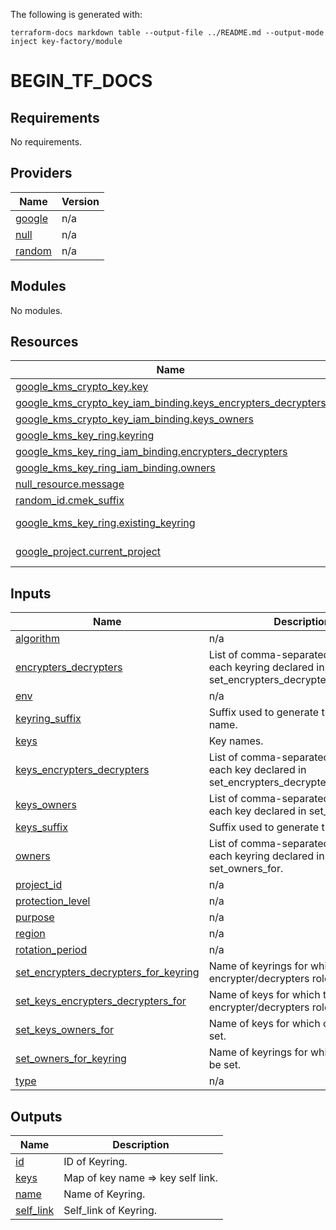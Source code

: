 The following is generated with:
```
terraform-docs markdown table --output-file ../README.md --output-mode inject key-factory/module
```
# BEGIN_TF_DOCS

<!-- BEGIN_TF_DOCS -->
## Requirements

No requirements.

## Providers

| Name | Version |
|------|---------|
| <a name="provider_google"></a> [google](#provider\_google) | n/a |
| <a name="provider_null"></a> [null](#provider\_null) | n/a |
| <a name="provider_random"></a> [random](#provider\_random) | n/a |

## Modules

No modules.

## Resources

| Name | Type |
|------|------|
| [google_kms_crypto_key.key](https://registry.terraform.io/providers/hashicorp/google/latest/docs/resources/kms_crypto_key) | resource |
| [google_kms_crypto_key_iam_binding.keys_encrypters_decrypters](https://registry.terraform.io/providers/hashicorp/google/latest/docs/resources/kms_crypto_key_iam_binding) | resource |
| [google_kms_crypto_key_iam_binding.keys_owners](https://registry.terraform.io/providers/hashicorp/google/latest/docs/resources/kms_crypto_key_iam_binding) | resource |
| [google_kms_key_ring.keyring](https://registry.terraform.io/providers/hashicorp/google/latest/docs/resources/kms_key_ring) | resource |
| [google_kms_key_ring_iam_binding.encrypters_decrypters](https://registry.terraform.io/providers/hashicorp/google/latest/docs/resources/kms_key_ring_iam_binding) | resource |
| [google_kms_key_ring_iam_binding.owners](https://registry.terraform.io/providers/hashicorp/google/latest/docs/resources/kms_key_ring_iam_binding) | resource |
| [null_resource.message](https://registry.terraform.io/providers/hashicorp/null/latest/docs/resources/resource) | resource |
| [random_id.cmek_suffix](https://registry.terraform.io/providers/hashicorp/random/latest/docs/resources/id) | resource |
| [google_kms_key_ring.existing_keyring](https://registry.terraform.io/providers/hashicorp/google/latest/docs/data-sources/kms_key_ring) | data source |
| [google_project.current_project](https://registry.terraform.io/providers/hashicorp/google/latest/docs/data-sources/project) | data source |

## Inputs

| Name | Description | Type | Default | Required |
|------|-------------|------|---------|:--------:|
| <a name="input_algorithm"></a> [algorithm](#input\_algorithm) | n/a | `string` | `"GOOGLE_SYMMETRIC_ENCRYPTION"` | no |
| <a name="input_encrypters_decrypters"></a> [encrypters\_decrypters](#input\_encrypters\_decrypters) | List of comma-separated owners for each keyring declared in set\_encrypters\_decrypters\_for\_keyring. | `string` | `""` | no |
| <a name="input_env"></a> [env](#input\_env) | n/a | `any` | n/a | yes |
| <a name="input_keyring_suffix"></a> [keyring\_suffix](#input\_keyring\_suffix) | Suffix used to generate the keyring name. | `string` | `"keyring"` | no |
| <a name="input_keys"></a> [keys](#input\_keys) | Key names. | `list(string)` | `[]` | no |
| <a name="input_keys_encrypters_decrypters"></a> [keys\_encrypters\_decrypters](#input\_keys\_encrypters\_decrypters) | List of comma-separated owners for each key declared in set\_encrypters\_decrypters\_for. | `list(string)` | `[]` | no |
| <a name="input_keys_owners"></a> [keys\_owners](#input\_keys\_owners) | List of comma-separated owners for each key declared in set\_owners\_for. | `list(string)` | `[]` | no |
| <a name="input_keys_suffix"></a> [keys\_suffix](#input\_keys\_suffix) | Suffix used to generate the key name. | `string` | `""` | no |
| <a name="input_owners"></a> [owners](#input\_owners) | List of comma-separated owners for each keyring declared in set\_owners\_for. | `string` | `""` | no |
| <a name="input_project_id"></a> [project\_id](#input\_project\_id) | n/a | `string` | n/a | yes |
| <a name="input_protection_level"></a> [protection\_level](#input\_protection\_level) | n/a | `string` | `"SOFTWARE"` | no |
| <a name="input_purpose"></a> [purpose](#input\_purpose) | n/a | `string` | `"ENCRYPT_DECRYPT"` | no |
| <a name="input_region"></a> [region](#input\_region) | n/a | `string` | `"australia-southeast1"` | no |
| <a name="input_rotation_period"></a> [rotation\_period](#input\_rotation\_period) | n/a | `string` | `"31560000s"` | no |
| <a name="input_set_encrypters_decrypters_for_keyring"></a> [set\_encrypters\_decrypters\_for\_keyring](#input\_set\_encrypters\_decrypters\_for\_keyring) | Name of keyrings for which the encrypter/decrypters role will be set. | `bool` | `false` | no |
| <a name="input_set_keys_encrypters_decrypters_for"></a> [set\_keys\_encrypters\_decrypters\_for](#input\_set\_keys\_encrypters\_decrypters\_for) | Name of keys for which the encrypter/decrypters role will be set. | `list(string)` | `[]` | no |
| <a name="input_set_keys_owners_for"></a> [set\_keys\_owners\_for](#input\_set\_keys\_owners\_for) | Name of keys for which owners will be set. | `list(string)` | `[]` | no |
| <a name="input_set_owners_for_keyring"></a> [set\_owners\_for\_keyring](#input\_set\_owners\_for\_keyring) | Name of keyrings for which owners will be set. | `bool` | `false` | no |
| <a name="input_type"></a> [type](#input\_type) | n/a | `any` | n/a | yes |

## Outputs

| Name | Description |
|------|-------------|
| <a name="output_id"></a> [id](#output\_id) | ID of Keyring. |
| <a name="output_keys"></a> [keys](#output\_keys) | Map of key name => key self link. |
| <a name="output_name"></a> [name](#output\_name) | Name of Keyring. |
| <a name="output_self_link"></a> [self\_link](#output\_self\_link) | Self\_link of Keyring. |
<!-- END_TF_DOCS -->